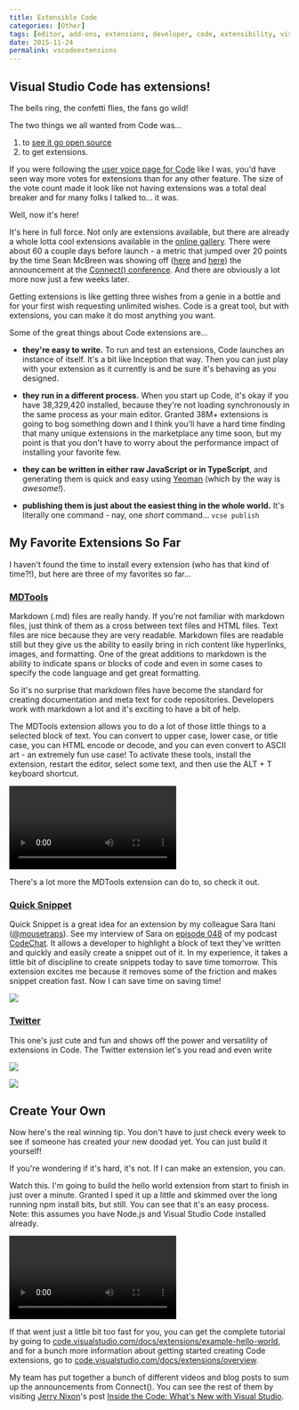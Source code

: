 ```yaml
---
title: Extensible Code
categories: [Other]
tags: [editor, add-ons, extensions, developer, code, extensibility, visual-studio, ide]
date: 2015-11-24
permalink: vscodeextensions
---
```


## Visual Studio Code has extensions!

The bells ring, the confetti flies, the fans go wild!
<!-- xmore -->

The two things we all wanted from Code was...

1.  to [see it go open source](/vscodeopen)
2.  to get extensions.

If you were following the [user voice page for Code](https://visualstudio.uservoice.com/forums/293070-visual-studio-code) like I was, you'd have seen way more votes for extensions than for any other feature. The size of the vote count made it look like not having extensions was a total deal breaker and for many folks I talked to... it was.

Well, now it's here!

It's here in full force. Not only are extensions available, but there are already a whole lotta cool extensions available in the [online gallery](https://marketplace.visualstudio.com/#VSCode). There were about 60 a couple days before launch - a metric that jumped over 20 points by the time Sean McBreen was showing off ([here](https://channel9.msdn.com/events/Visual-Studio/Connect-event-2015/Visual-Studio-Code-Extensions) and [here](https://channel9.msdn.com/events/Visual-Studio/Connect-event-2015/032)) the announcement at the [Connect() conference](https://channel9.msdn.com/Events/Visual-Studio/Connect-event-2015). And there are obviously a lot more now just a few weeks later.

Getting extensions is like getting three wishes from a genie in a bottle and for your first wish requesting unlimited wishes. Code is a great tool, but with extensions, you can make it do most anything you want.

Some of the great things about Code extensions are...

- **they're easy to write.** To run and test an extensions, Code launches an instance of itself. It's a bit like Inception that way. Then you can just play with your extension as it currently is and be sure it's behaving as you designed.

- **they run in a different process.** When you start up Code, it's okay if you have 38,329,420 installed, because they're not loading synchronously in the same process as your main editor. Granted 38M+ extensions is going to bog something down and I think you'll have a hard time finding that many unique extensions in the  marketplace any time soon, but my point is that you don't have to worry about the performance impact of installing your favorite few.

- **they can be written in either raw JavaScript or in TypeScript**, and generating them is quick and easy using [Yeoman](http://yeoman.io) (which by the way is _awesome!_).

- **publishing them is just about the easiest thing in the whole world.** It's literally one command - nay, one _short_ command... `vcse publish`

## My Favorite Extensions So Far

I haven't found the time to install every extension (who has that kind of time?!), but here are three of my favorites so far...

### [MDTools](https://marketplace.visualstudio.com/items/seanmcbreen.MDTools)

Markdown (.md) files are really handy. If you're not familiar with markdown files, just think of them as a cross between text files and HTML files. Text files are nice because they are very readable. Markdown files are readable still but they give us the ability to easily bring in rich content like hyperlinks, images, and formatting. One of the great additions to markdown is the ability to indicate spans or blocks of code and even in some cases to specify the code language and get great formatting.

So it's no surprise that markdown files have become the standard for creating documentation and meta text for code repositories. Developers work with markdown a lot and it's exciting to have a bit of help.

The MDTools extension allows you to do a lot of those little things to a selected block of text. You can convert to upper case, lower case, or title case, you can HTML encode or decode, and you can even convert to ASCII art - an extremely fun use case! To activate these tools, install the extension, restart the editor, select some text, and then use the ALT + T keyboard shortcut.

<video autoplay="" controls="" src="/files/vscodeextensions_01.mp4"> </video>

There's a lot more the MDTools extension can do to, so check it out.

### [Quick Snippet](https://marketplace.visualstudio.com/items/mousetraps.quicksnippet)

Quick Snippet is a great idea for an extension by my colleague Sara Itani ([@mousetraps](http://twitter.com/mousetraps)). See my interview of Sara on [episode 048](/codechat/048) of my podcast [CodeChat](/codechat). It allows a developer to highlight a block of text they've written and quickly and easily create a snippet out of it. In my experience, it takes a little bit of discipline to create snippets today to save time tomorrow. This extension excites me because it removes some of the friction and makes snippet creation fast. Now I can save time on saving time!

![](/files/vscodeextensions_02.png)

### [Twitter](https://marketplace.visualstudio.com/items/austin.a-vscode-twitter)

This one's just cute and fun and shows off the power and versatility of extensions in Code. The Twitter extension let's you read and even write

![](/files/vscodeextensions_03.png)

![](/files/vscodeextensions_04.png)

## Create Your Own

Now here's the real winning tip. You don't have to just check every week to see if someone has created your new doodad yet. You can just build it yourself!

If you're wondering if it's hard, it's not. If I can make an extension, you can.

Watch this. I'm going to build the hello world extension from start to finish in just over a minute. Granted I sped it up a little and skimmed over the long running npm install bits, but still. You can see that it's an easy process. Note: this assumes you have Node.js and Visual Studio Code installed already.

<video autoplay="" controls="" src="/files/vscodeextensions_05.mp4"> </video>

If that went just a little bit too fast for you, you can get the complete tutorial by going to [code.visualstudio.com/docs/extensions/example-hello-world](https://code.visualstudio.com/docs/extensions/example-hello-world), and for a bunch more information about getting started creating Code extensions, go to [code.visualstudio.com/docs/extensions/overview](https://code.visualstudio.com/docs/extensions/overview).

My team has put together a bunch of different videos and blog posts to sum up the announcements from Connect(). You can see the rest of them by visiting [Jerry Nixon](http://twitter.com/jerrynixon)'s post [Inside the Code: What's New with Visual Studio](http://blog.jerrynixon.com/2015/12/inside-code-whats-new-with-visual-studio.html?CR_CC=200731423).